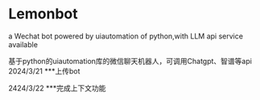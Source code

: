 # Lemonbot
a Wechat bot powered by uiautomation of python,with LLM api service available


基于python的uiautomation库的微信聊天机器人，可调用Chatgpt、智谱等api
2024/3/21
***上传bot

2424/3/22
***完成上下文功能
